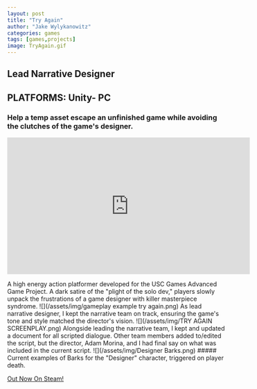 ```yaml
---
layout: post
title: "Try Again"
author: "Jake Wylykanowitz"
categories: games
tags: [games,projects]
image: TryAgain.gif
---
```


## Lead Narrative Designer
## PLATFORMS: Unity- PC
### Help a temp asset escape an unfinished game while avoiding the clutches of the game's designer.
<p align = "center"><iframe width="560" height="315" src="https://www.youtube.com/embed/KzFYLFumL9Y?si=h3XEa0J0tdAt-t97" title="YouTube video player" frameborder="0" allow="accelerometer; autoplay; clipboard-write; encrypted-media; gyroscope; picture-in-picture; web-share" allowfullscreen></iframe></p>
A high energy action platformer developed for the USC Games Advanced Game Project. A dark satire of the "plight of the solo dev," players slowly unpack the frustrations of a game designer with killer masterpiece syndrome.
![](/assets/img/gameplay example try again.png)
As lead narrative designer, I kept the narrative team on track, ensuring the game's tone and style matched the director's vision.
![](/assets/img/TRY AGAIN SCREENPLAY.png)
Alongside leading the narrative team, I kept and updated a document for all scripted dialogue. Other team members added to/edited the script, but the director, Adam Morina, and I had final say on what was included in the current script.
![](/assets/img/Designer Barks.png)
##### Current examples of Barks for the "Designer" character, triggered on player death.

<a href = "https://store.steampowered.com/app/2448340/TRY_AGAIN/">Out Now On Steam!</a>
